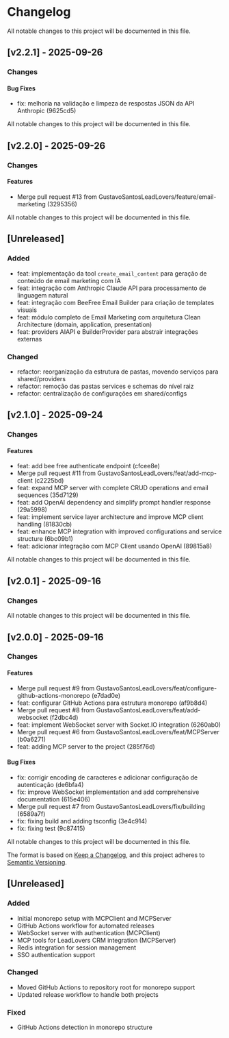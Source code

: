 # Changelog

All notable changes to this project will be documented in this file.

## [v2.2.1] - 2025-09-26

### Changes

#### Bug Fixes
- fix: melhoria na validação e limpeza de respostas JSON da API Anthropic (9625cd5)



All notable changes to this project will be documented in this file.

## [v2.2.0] - 2025-09-26

### Changes

#### Features
- Merge pull request #13 from GustavoSantosLeadLovers/feature/email-marketing (3295356)



All notable changes to this project will be documented in this file.

## [Unreleased]

### Added
- feat: implementação da tool `create_email_content` para geração de conteúdo de email marketing com IA
- feat: integração com Anthropic Claude API para processamento de linguagem natural
- feat: integração com BeeFree Email Builder para criação de templates visuais
- feat: módulo completo de Email Marketing com arquitetura Clean Architecture (domain, application, presentation)
- feat: providers AIAPI e BuilderProvider para abstrair integrações externas

### Changed
- refactor: reorganização da estrutura de pastas, movendo serviços para shared/providers
- refactor: remoção das pastas services e schemas do nível raiz
- refactor: centralização de configurações em shared/configs

## [v2.1.0] - 2025-09-24

### Changes

#### Features
- feat: add bee free authenticate endpoint (cfcee8e)
- Merge pull request #11 from GustavoSantosLeadLovers/feat/add-mcp-client (c2225bd)
- feat: expand MCP server with complete CRUD operations and email sequences (35d7129)
- feat: add OpenAI dependency and simplify prompt handler response (29a5998)
- feat: implement service layer architecture and improve MCP client handling (81830cb)
- feat: enhance MCP integration with improved configurations and service structure (6bc09b1)
- feat: adicionar integração com MCP Client usando OpenAI (89815a8)



All notable changes to this project will be documented in this file.

## [v2.0.1] - 2025-09-16

### Changes



All notable changes to this project will be documented in this file.

## [v2.0.0] - 2025-09-16

### Changes

#### Features
- Merge pull request #9 from GustavoSantosLeadLovers/feat/configure-github-actions-monorepo (e7dad0e)
- feat: configurar GitHub Actions para estrutura monorepo (af9b8d4)
- Merge pull request #8 from GustavoSantosLeadLovers/feat/add-websocket (f2dbc4d)
- feat: implement WebSocket server with Socket.IO integration (6260ab0)
- Merge pull request #6 from GustavoSantosLeadLovers/feat/MCPServer (b0a6271)
- feat: adding MCP server to the project (285f76d)

#### Bug Fixes
- fix: corrigir encoding de caracteres e adicionar configuração de autenticação (de6bfa4)
- fix: improve WebSocket implementation and add comprehensive documentation (615e406)
- Merge pull request #7 from GustavoSantosLeadLovers/fix/building (6589a7f)
- fix: fixing build and adding tsconfig (3e4c914)
- fix: fixing test (9c87415)



All notable changes to this project will be documented in this file.

The format is based on [Keep a Changelog](https://keepachangelog.com/en/1.0.0/),
and this project adheres to [Semantic Versioning](https://semver.org/spec/v2.0.0.html).

## [Unreleased]

### Added
- Initial monorepo setup with MCPClient and MCPServer
- GitHub Actions workflow for automated releases
- WebSocket server with authentication (MCPClient)
- MCP tools for LeadLovers CRM integration (MCPServer)
- Redis integration for session management
- SSO authentication support

### Changed
- Moved GitHub Actions to repository root for monorepo support
- Updated release workflow to handle both projects

### Fixed
- GitHub Actions detection in monorepo structure